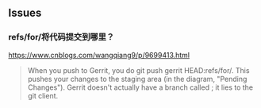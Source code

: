 

## Issues


### refs/for/<branch>将代码提交到哪里？

https://www.cnblogs.com/wangqiang9/p/9699413.html

>When you push to Gerrit, you do git push gerrit HEAD:refs/for/<BRANCH>. This pushes your changes to the staging area (in the diagram, "Pending Changes"). Gerrit doesn't actually have a branch called <BRANCH>; it lies to the git client.